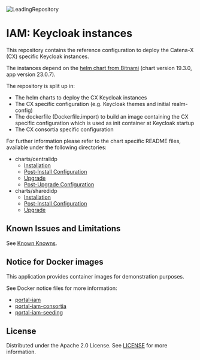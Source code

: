 ![LeadingRepository](https://img.shields.io/badge/Leading_Repository-blue)

# IAM: Keycloak instances

This repository contains the reference configuration to deploy the Catena-X (CX) specific Keycloak instances.

The instances depend on the [helm chart from Bitnami](https://artifacthub.io/packages/helm/bitnami/keycloak) (chart version 19.3.0, app version 23.0.7).

The repository is split up in:

* The helm charts to deploy the CX Keycloak instances
* The CX specific configuration (e.g. Keycloak themes and initial realm-config)
* The dockerfile (Dockerfile.import) to build an image containing the CX specific configuration which is used as init container at Keycloak startup
* The CX consortia specific configuration

For further information please refer to the chart specific README files, available under the following directories:

* charts/centralidp
  * [Installation](./charts/centralidp/README.md#installation)
  * [Post-Install Configuration](./charts/centralidp/README.md#post-install-configuration)
  * [Upgrade](./charts/centralidp/README.md#upgrade)
  * [Post-Upgrade Configuration](./charts/centralidp/README.md#post-upgrade-configuration)
* charts/sharedidp
  * [Installation](./charts/sharedidp/README.md#installation)
  * [Post-Install Configuration](./charts/sharedidp/README.md#post-install-configuration)
  * [Upgrade](./charts/sharedidp/README.md#upgrade)

## Known Issues and Limitations

See [Known Knowns](/docs/technical%20documentation/16.%20Known-Knowns.md).

## Notice for Docker images

This application provides container images for demonstration purposes.

See Docker notice files for more information:

* [portal-iam](./docker/notice-iam.md)
* [portal-iam-consortia](./docker/notice-iam-consortia.md)
* [portal-iam-seeding](https://github.com/eclipse-tractusx/portal-backend/blob/main/docker/notice-iam-seeding.md)

## License

Distributed under the Apache 2.0 License.
See [LICENSE](./LICENSE) for more information.
